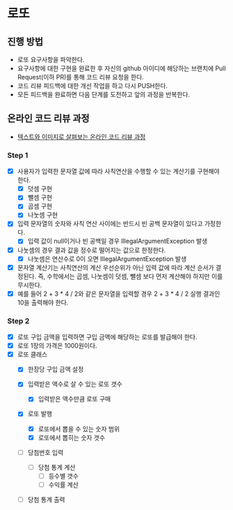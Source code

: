 # 로또
## 진행 방법
* 로또 요구사항을 파악한다.
* 요구사항에 대한 구현을 완료한 후 자신의 github 아이디에 해당하는 브랜치에 Pull Request(이하 PR)를 통해 코드 리뷰 요청을 한다.
* 코드 리뷰 피드백에 대한 개선 작업을 하고 다시 PUSH한다.
* 모든 피드백을 완료하면 다음 단계를 도전하고 앞의 과정을 반복한다.

## 온라인 코드 리뷰 과정
* [텍스트와 이미지로 살펴보는 온라인 코드 리뷰 과정](https://github.com/next-step/nextstep-docs/tree/master/codereview)


### Step 1
- [x] 사용자가 입력한 문자열 값에 따라 사칙연산을 수행할 수 있는 계산기를 구현해야 한다.
  - [x] 덧셈 구현
  - [x] 뺄셈 구현
  - [x] 곱셈 구현
  - [x] 나눗셈 구현
- [x] 입력 문자열의 숫자와 사칙 연산 사이에는 반드시 빈 공백 문자열이 있다고 가정한다.
  - [x] 입력 값이 null이거나 빈 공백일 경우 IllegalArgumentException 발생
- [x] 나눗셈의 경우 결과 값을 정수로 떨어지는 값으로 한정한다.
  - [x] 나눗셈은 연산수로 0이 오면 IllegalArgumentException 발생
- [x] 문자열 계산기는 사칙연산의 계산 우선순위가 아닌 입력 값에 따라 계산 순서가 결정된다. 즉, 수학에서는 곱셈, 나눗셈이 덧셈, 뺄셈 보다 먼저 계산해야 하지만 이를 무시한다.
- [x] 예를 들어 2 + 3 * 4 / 2와 같은 문자열을 입력할 경우 2 + 3 * 4 / 2 실행 결과인 10을 출력해야 한다.

### Step 2
- [x] 로또 구입 금액을 입력하면 구입 금액에 해당하는 로또를 발급해야 한다.
- [x] 로또 1장의 가격은 1000원이다.
- [x] 로또 클래스
  - [x] 한장당 구입 금액 설정
  - [x] 입력받은 액수로 살 수 있는 로또 갯수
    - [x] 입력받은 액수만큼 로또 구매
  - [x] 로또 발행
    - [x] 로또에서 뽑을 수 있는 숫자 범위
    - [x] 로또에서 뽑히는 숫자 갯수
  - [ ] 당첨번호 입력
    - [ ] 당첨 통계 계산
      - [ ] 등수별 갯수
      - [ ] 수익률 계산
  - [ ] 당첨 통계 출력
  
